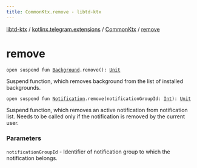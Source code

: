 ```yaml
---
title: CommonKtx.remove - libtd-ktx
---
```


[libtd-ktx](../../index.html) / [kotlinx.telegram.extensions](../index.html) / [CommonKtx](index.html) / [remove](./remove.html)

# remove

`open suspend fun `[`Background`](https://tdlibx.github.io/td/docs/org/drinkless/td/libcore/telegram/TdApi/Background.html)`.remove(): `[`Unit`](https://kotlinlang.org/api/latest/jvm/stdlib/kotlin/-unit/index.html)

Suspend function, which removes background from the list of installed backgrounds.

`open suspend fun `[`Notification`](https://tdlibx.github.io/td/docs/org/drinkless/td/libcore/telegram/TdApi/Notification.html)`.remove(notificationGroupId: `[`Int`](https://kotlinlang.org/api/latest/jvm/stdlib/kotlin/-int/index.html)`): `[`Unit`](https://kotlinlang.org/api/latest/jvm/stdlib/kotlin/-unit/index.html)

Suspend function, which removes an active notification from notification list. Needs to be
called only if the notification is removed by the current user.

### Parameters

`notificationGroupId` - Identifier of notification group to which the notification belongs.
